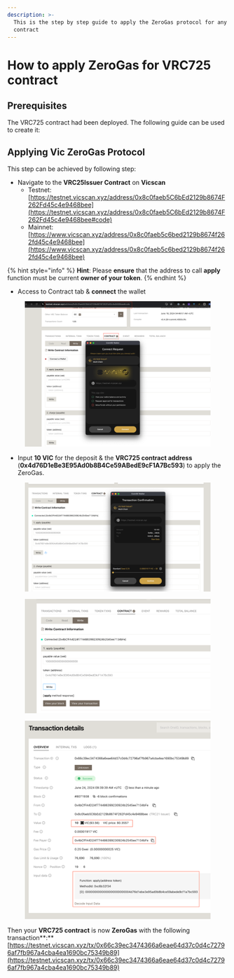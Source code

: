 ```yaml
---
description: >-
  This is the step by step guide to apply the ZeroGas protocol for any  VRC725
  contract
---
```


# How to apply ZeroGas for VRC725 contract

## Prerequisites

The VRC725 contract had been deployed. The following guide can be used to create it:

## Applying Vic ZeroGas Protocol

This step can be achieved by following step:

* Navigate to the **VRC25Issuer Contract** on **Vicscan**
  * Testnet: [https://testnet.vicscan.xyz/address/0x8c0faeb5C6bEd2129b8674F262Fd45c4e9468bee](https://testnet.vicscan.xyz/address/0x8c0faeb5C6bEd2129b8674F262Fd45c4e9468bee#code)
  * Mainnet:[https://www.vicscan.xyz/address/0x8c0faeb5c6bed2129b8674f262fd45c4e9468bee](https://www.vicscan.xyz/address/0x8c0faeb5c6bed2129b8674f262fd45c4e9468bee)

{% hint style="info" %}
**Hint**: Please **ensure** that the address to call **apply** function must be current **owner of your token**.
{% endhint %}

* Access to Contract tab & **connect** the wallet

<figure><img src="../.gitbook/assets/10 (1).png" alt=""><figcaption></figcaption></figure>

* Input **10 VIC** for the deposit & the **VRC725 contract address** (**0x4d76D1eBe3E95Ad0b8B4Ce59ABedE9cF1A7Bc593**) to apply the ZeroGas.

<figure><img src="../.gitbook/assets/11.png" alt=""><figcaption></figcaption></figure>

<figure><img src="../.gitbook/assets/12.png" alt=""><figcaption></figcaption></figure>

<figure><img src="../.gitbook/assets/13.png" alt=""><figcaption></figcaption></figure>

Then your **VRC725 contract** is now **ZeroGas** with the following transaction**:** [https://testnet.vicscan.xyz/tx/0x66c39ec3474366a6eae64d37c0d4c72796af7fb967a4cba4ea1690bc75349b89](https://testnet.vicscan.xyz/tx/0x66c39ec3474366a6eae64d37c0d4c72796af7fb967a4cba4ea1690bc75349b89)
